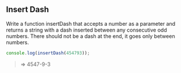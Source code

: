 ## Insert Dash

Write a function insertDash that accepts a number as a parameter and returns a string with a dash inserted between any consecutive odd numbers. There should not be a dash at the end, it goes only between numbers.

```javascript
console.log(insertDash(454793));
```

> => 4547-9-3